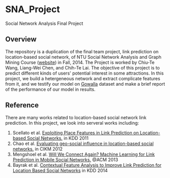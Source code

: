 # SNA_Project
Social Network Analysis Final Project

## Overview
The repository is a duplication of the final team project, link prediction on location-based social network, of NTU Social Network Analysis and Graph Mining Course ([website](http://www.csie.ntu.edu.tw/~sdlin/Courses/SNA2014.html)) in Fall, 2014. The Project is worked by Chiu-Te Wang, Liang-Wei Chen, and Chih-Te Lai. The objective of this project is to predict different kinds of users' potential interest in some attractions. In this project, we build a hetergeneous network and extract complicate features from it, and we testify our model on [Gowalla](https://snap.stanford.edu/data/loc-gowalla.html) dataset and make a brief report of the performance of our model in results.

## Reference
There are many works related to location-based social network link prediction. In this project, we look into serveral works including:
1. Scellato et al. [Exploiting Place Features in Link Prediction on Location-based Social Networks.](http://dl.acm.org/citation.cfm?id=2020575) in KDD 2011
2. Chao et al. [Evaluating geo-social influence in location-based social networks.](http://dl.acm.org/citation.cfm?id=2398450) in CIKM 2012
3. Mengshoel et al. [Will We Connect Again? Machine Learning for Link Prediction in Mobile Social Networks.](http://repository.cmu.edu/silicon_valley/152/) @ACM 2013
4. Bayrak et al. [Contextual Feature Analysis to Improve Link Prediction for Location Based Social Networks](http://http://dl.acm.org/citation.cfm?id=2659499) in KDD 2014